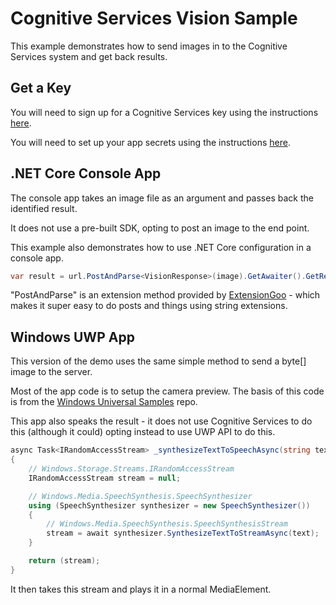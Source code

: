 # Cognitive Services Vision Sample

This example demonstrates how to send images in to the Cognitive Services system and get back results. 

## Get a Key

You will need to sign up for a Cognitive Services key using the instructions [here](https://github.com/MSFTAuDX/FutureDev2016/blob/master/docs/signup.md). 

You will need to set up your app secrets using the instructions [here](https://github.com/MSFTAuDX/FutureDev2016/blob/master/docs/appsecrets.md).

## .NET Core Console App

The console app takes an image file as an argument and passes back the identified result. 

It does not use a pre-built SDK, opting to post an image to the end point. 

This example also demonstrates how to use .NET Core configuration in a console app. 

```c#
var result = url.PostAndParse<VisionResponse>(image).GetAwaiter().GetResult();

```

"PostAndParse" is an extension method provided by [ExtensionGoo](https://github.com/jakkaj/ExtensionGoo) - which makes it super easy to do posts and things using string extensions. 

## Windows UWP App
This version of the demo uses the same simple method to send a byte[] image to the server. 

Most of the app code is to setup the camera preview. The basis of this code is from the [Windows Universal Samples](https://github.com/Microsoft/Windows-universal-samples/tree/master/Samples/CameraGetPreviewFrame) repo. 

This app also speaks the result - it does not use Cognitive Services to do this (although it could) opting instead to use UWP API to do this. 

```c#
async Task<IRandomAccessStream> _synthesizeTextToSpeechAsync(string text)
{
    // Windows.Storage.Streams.IRandomAccessStream
    IRandomAccessStream stream = null;

    // Windows.Media.SpeechSynthesis.SpeechSynthesizer
    using (SpeechSynthesizer synthesizer = new SpeechSynthesizer())
    {
        // Windows.Media.SpeechSynthesis.SpeechSynthesisStream
        stream = await synthesizer.SynthesizeTextToStreamAsync(text);
    }

    return (stream);
}
```

It then takes this stream and plays it in a normal MediaElement. 